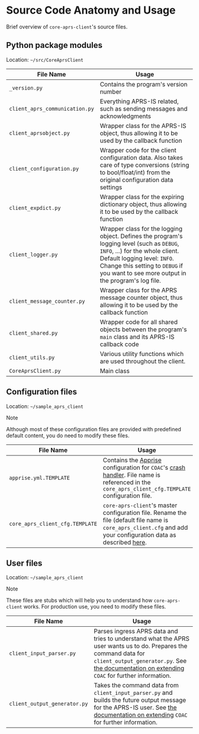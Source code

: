 # Source Code Anatomy and Usage

Brief overview of `core-aprs-client`'s source files. 

## Python package modules

Location: `~/src/CoreAprsClient`

| File Name                       | Usage                                                                                                                                                                                                                                                  |
|---------------------------------|--------------------------------------------------------------------------------------------------------------------------------------------------------------------------------------------------------------------------------------------------------|
| `_version.py`                   | Contains the program's version number                                                                                                                                                                                                                  |
| `client_aprs_communication.py`  | Everything APRS-IS related, such as sending messages and acknowledgments                                                                                                                                                                               |
| `client_aprsobject.py`          | Wrapper class for the APRS-IS object, thus allowing it to be used by the callback function                                                                                                                                                             |
| `client_configuration.py`       | Wrapper code for the client configuration data. Also takes care of type conversions (string to bool/float/int) from the original configuration data settings                                                                                           |
| `client_expdict.py`             | Wrapper class for the expiring dictionary object, thus allowing it to be used by the callback function                                                                                                                                                 |
| `client_logger.py`              | Wrapper class for the logging object. Defines the program's logging level (such as `DEBUG`, `INFO`, ...) for the whole client. Default logging level: `INFO`. Change this setting to `DEBUG` if you want to see more output in the program's log file. |
| `client_message_counter.py`     | Wrapper class for the APRS message counter object, thus allowing it to be used by the callback function                                                                                                                                                |
| `client_shared.py`              | Wrapper code for all shared objects between the program's `main` class and its APRS-IS callback code                                                                                                                                                   |
| `client_utils.py`               | Various utility functions which are used throughout the client.                                                                                                                                                                                        |
| `CoreAprsClient.py`             | Main class                                                                                                                                                                                                                                             |

## Configuration files 

Location: `~/sample_aprs_client`

>[!NOTE]
>Although most of these configuration files are provided with predefined default content, you do need to modify these files.

| File Name                       | Usage                                                                                                                                                                                                                                           |
|---------------------------------|-------------------------------------------------------------------------------------------------------------------------------------------------------------------------------------------------------------------------------------------------|
| `apprise.yml.TEMPLATE`          | Contains the [Apprise](https://www.github.com/caronc/apprise) configuration for `COAC`'s [crash handler](configuration_subsections/config_crash_handler.md). File name is referenced in the `core_aprs_client_cfg.TEMPLATE` configuration file. |
| `core_aprs_client_cfg.TEMPLATE` | `core-aprs-client`'s master configuration file. Rename the file (default file name is `core_aprs_client.cfg` and add your configuration data as described [here](configuration.md).                                                             |

## User files

Location: `~/sample_aprs_client`

>[!NOTE]
>These files are stubs which will help you to understand how `core-aprs-client` works. For production use, you need to modify these files.

| File Name                       | Usage                                                                                                                                                                                                                                                  |
|---------------------------------|--------------------------------------------------------------------------------------------------------------------------------------------------------------------------------------------------------------------------------------------------------|
| `client_input_parser.py`        | Parses ingress APRS data and tries to understand what the APRS user wants us to do. Prepares the command data for `client_output_generator.py`. See [the documentation on extending](extensions.md) `COAC` for further information.                    |
| `client_output_generator.py`    | Takes the command data from `client_input_parser.py` and builds the future output message for the APRS-IS user. See [the documentation on extending](extensions.md) `COAC` for further information.                                                    |
